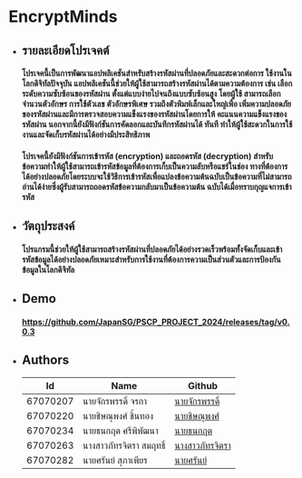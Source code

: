 # EncryptMinds


+ ## รายละเอียดโปรเจคต์



    ####  โปรเจคนี้เป็นการพัฒนาแอปพลิเคชันสำหรับสร้างรหัสผ่านที่ปลอดภัยและสะดวกต่อการ ใช้งานในโลกดิจิทัลปัจจุบัน แอปพลิเคชันนี้ช่วยให้ผู้ใช้สามารถสร้างรหัสผ่านได้ตามความต้องการ เช่น เลือกระดับความซับซ้อนของรหัสผ่าน ตั้งแต่แบบง่ายไปจนถึงแบบซับซ้อนสูง โดยผู้ใช้ สามารถเลือกจำนวนตัวอักษร การใช้ตัวเลข ตัวอักษรพิเศษ รวมถึงตัวพิมพ์เล็กและใหญ่เพื่อ เพิ่มความปลอดภัยของรหัสผ่านและมีการตรวจสอบความแข็งแรงของรหัสผ่านโดยการให้ คะแนนความแข็งแรงของรหัสผ่าน นอกจากนี้ยังมีฟังก์ชันการคัดลอกและบันทึกรหัสผ่านได้ ทันที ทำให้ผู้ใช้สะดวกในการใช้งานและจัดเก็บรหัสผ่านได้อย่างมีประสิทธิภาพ

    ####  โปรเจคนี้ยังมีฟังก์ชันการเข้ารหัส (encryption) และถอดรหัส (decryption) สำหรับข้อความทำให้ผู้ใช้สามารถเข้ารหัสข้อมูลที่ต้องการเก็บเป็นความลับหรือแชร์ในช่อง ทางที่ต้องการได้อย่างปลอดภัยโดยระบบจะใช้วิธีการเข้ารหัสเพื่อแปลงข้อความต้นฉบับเป็นข้อความที่ไม่สามารถอ่านได้ง่ายซึ่งผู้รับสามารถถอดรหัสข้อความกลับมาเป็นข้อความต้น ฉบับได้เมื่อทราบกุญแจการเข้ารหัส



+ ## วัตถุประสงค์



    ####  โปรแกรมนี้ช่วยให้ผู้ใช้สามารถสร้างรหัสผ่านที่ปลอดภัยได้อย่างรวดเร็วพร้อมทั้งจัดเก็บและเข้ารหัสข้อมูลได้อย่างปลอดภัยเหมาะสำหรับการใช้งานที่ต้องการความเป็นส่วนตัวและการป้องกันข้อมูลในโลกดิจิทัล



+ ## Demo

    #### https://github.com/JapanSG/PSCP_PROJECT_2024/releases/tag/v0.0.3


+ ## Authors


    | Id       | Name                    | Github                                   |
    |----------|--------------------------------------------|-------------------------------------------------------------|
    | 67070207 | นายจักรพรรดิ์ จรกา| [นายจักรพรรดิ์]() |
    | 67070220 | นายชิษณุพงศ์ ชิ้นทอง| [นายชิษณุพงศ์](https://github.com/Chisanupong22) |
    | 67070234 | นายธนกฤต ศรีพิพัฒนา| [นายธนกฤต](https://github.com/JapanSG) |
    | 67070263 | นางสาวภัทรจิตรา สมฤทธิ์ | [นางสาวภัทรจิตรา](https://github.com/Phattarachittra67070263) |
    | 67070282 | นายศรันย์ สุภาเพียร | [นายศรันย์]() |

